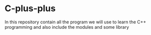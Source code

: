# C-plus-plus
In this repository contain all the program we will use to learn the C++ programming and also include the modules and some library 
